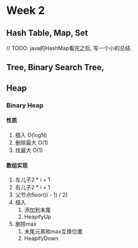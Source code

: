 # Week 2

## Hash Table, Map, Set

// TODO: java的HashMap看完之后, 写一个小的总结.

## Tree, Binary Search Tree, 

## Heap

### Binary Heap

#### 性质

1. 插入 O(logN)
2. 删除最大 O(1)
3. 找最大 O(1)

#### 数组实现

1. 左儿子2 * i + 1
2. 右儿子2 * i + 1
3. 父节点floor((i - 1) / 2)
4. 插入
    1. 添加到末尾
    2. HeapifyUp
5. 删除max
    1. 末尾元素和max互换位置
    2. HeapifyDown